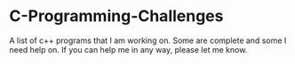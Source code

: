 # C-Programming-Challenges
A list of c++ programs that I am working on. Some are complete and some I need help on. If you can help me in any way, please let me know.
